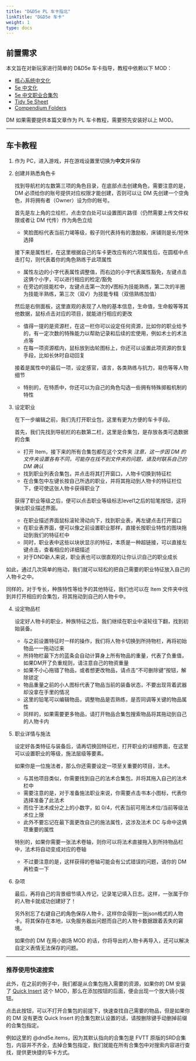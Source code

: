 ```yaml
---
title: "D&D5e PL 车卡指北"
linkTitle: "D&D5e 车卡"
weight: 1
type: docs
---
```


## 前置需求

本文旨在对新玩家进行简单的 D&D5e 车卡指导，教程中依赖以下 MOD：
- [核心系统中文化](../../../../modules/mods/#核心系统中文化)
- [5e 中文化](../../../../modules/mods/5e/#5e-中文化)
- [5e 中文职业合集包](../../../../modules/mods/5e/#5e-中文职业合集包)
- [Tidy 5e Sheet](../../../../modules/mods/5e/#tidy-5e-sheet)
- [Compendium Folders](../../../../modules/mods/#compendium-folders)

DM 如果需要提供本篇文章作为 PL 车卡教程，需要预先安装好以上 MOD。

---

## 车卡教程

1. 作为 PC，进入游戏，并在游戏设置里切换为**中文**并保存
2. 创建并熟悉角色卡

    找到导航栏的左数第三项的角色目录，在底部点击创建角色，需要注意的是，DM 必须给你的账号提供对应权限才能创建，否则可以让 DM 先创建一个空角色，并将拥有者（Owner）设为你的帐号。

    首先是左上角的立绘栏，点击空白处可以设置图片路径（仍然需要上传文件权限或者让 DM 代传）作为角色立绘
    - 笑脸图标代表当前力竭等级，骰子则代表持有的激励骰，床铺则是长/短休选择

    接下来是属性栏，在这里根据自己的车卡更改应有的六项属性后，在圆框中点击打勾，则代表着你的角色熟练于此项属性
    - 属性左边的小字代表属性调整值，而右边的小字代表属性豁免，左键点击这俩个小字，可以进行相应的检定/豁免
    - 在旁边的技能栏中，左键点击第一次的√图标为技能熟练，第二次的半圈为技能半熟练，第三次（双√）为技能专精（双倍熟练加值）

    然后是右侧面板，这里直观的表现了人物的基本信息，生命值，生命骰等等其他数据，鼠标点击对应的项目，就能进行相应的更改
    - 值得一提的是资源栏，在这一栏你可以设定任何资源，比如你的职业给予的，有一定次数的特殊能力以帮助记录和后续的宏使用，例如术士的术法点等
    - 在每一项资源框内，鼠标放到齿轮图标上，你还可以设置此项资源的恢复手段，比如长休时自动回复

    接着是属性中的最后一项，设定感官，语言，各类熟练与抗力，易伤等等人物细节
    - 特别的，在特质中，你还可以为自己的角色勾选一些拥有特殊掷骰机制的特性

3. 设定职业

    在下一步编辑之前，我们先打开职业包，这里有更为方便的车卡手段。

    首先，我们先找到导航栏的右数第二栏，这里是合集包，是存放各类可选数据的合集
    - 打开 Item，接下来的所有合集包都在这个文件夹 *注意，这一步因 DM 的文件夹设置各有不同，可能存在找不到文件夹的问题，请及时联系自己的 DM 确认*
    - 找到职业列表合集包，并点击将其打开窗口，人物卡切换到特征栏
    - 在合集包中左键长按自己所选的职业，并将其拖动到人物卡的特征栏位下，便可使这张人物卡获得职业了

    获得了职业等级之后，便可以点击职业等级标志level1之后的铅笔按钮，这将弹出职业描述界面。
    - 在职业描述界面鼠标滚轮滑动向下，找到职业表，再左键点击打开窗口
    - 在职业表界面，便可以像之前设置职业那样，直接长按职业特性的图块拖动到我们的特征栏中
    - 同时，职业表中这些以块状显示的特征，本质是一种超链接，可以直接左键点击，查看相应的详细描述
    - 对于DND新人来说，职业表也可以很直观的让你认识自己的职业成长

如此，通过几次简单的拖动，我们就可以轻松的把自己需要的职业特征放入自己的人物卡之中。

同样的，对于专长，种族特性等给予的其他特征，我们也可以在 Item 文件夹中找到并打开相应的合集包，将其拖动到自己的人物卡中。

4. 设定物品栏

    设定好人物卡的职业，种族特征之后，我们继续在职业中滚轮往下翻，找到初始装备。
    - 与之前设置特征时一样的操作，我们将人物卡切换到所持物栏，再将初始物品一一拖动过来
    - 所持物栏最下方的蓝条会自动计算身上所有物品的重量，代表了负重值，如果DM开了负重规则，请注意自己的物资重量
    - 如果不小心拖错了物品，或者想更改物品，请点击“不可删除键”按钮，解除锁定
    - 物品重量之前的小人图标代表了物品当前的装备状态，不要出现背着武器却没拿在手里的情况
    - 这里的铅笔可以编辑物品，调整物品是否熟练，是否同调等关键的物品属性
    - 同样的，如果需要更多物品，请打开物品合集包搜索物品将其拖动到自己的人物卡内

5. 职业详情与施法

    设定好各类特征与装备后，请再切换回特征栏，打开职业的详细界面，在这里可以设置职业的等级，施法层级等要素。

    如果你是一位施法者，那么你还需要设定一项至关重要的项目，法术。
    - 与其他项目类似，你需要找到自己的法术合集包，并将其拖入自己的法术栏中
    - 需要注意的是，对于准备施法职业来说，你需要点击书本小图标，代表你选择准备了此法术
    - 而位于法术成分之上的小数字，如 0/4，代表当前可用法术位/当前等级法术位上限
    - 此外不要忘记在最下面更改自己的施法属性，这涉及法术 DC 与命中这俩项重要的属性

    特别的，如果你需要一张法术卷轴，则你可以将法术直接拖入到所持物品栏中，法术将自动变成对应的卷轴
    - 不过要注意的是，这样获得的卷轴可能会有公式错误的问题，请你的 DM 再检查一下

6. 杂项

    最后，再将自己的背景细节填入传记，记录笔记填入日志。这样，一张属于你的人物卡就成功创建好了！

    另外别忘了右键自己的角色保存人物卡，这样你会得到一张json格式的人物卡。将其保存在本地，以免服务器出问题而自己的人物卡数据跟着丢失的窘境。
    
    如果你的 DM 在用小剧场 MOD 的话，你将导出的人物卡再导入，还可以解决自定义表情无法保存的问题。

---

### 推荐使用快速搜索

此外，在之前的例子中，我们都是从合集包拖入需要的资源，如果你的 DM 安装了 [Quick Insert](../../../../modules/mods/#quick-insert) 这个 MOD，那么在添加按钮的后面，便会出现一个放大镜小按钮。

点击此按钮，可以不打开合集包的前提下，快速查找自己需要的物品，但是如果你的 DM 没有更改 Quick Insert 的合集包默认设置的话，请按删除键手动删掉前缀的合集包指定。

例如这里的 @dnd5e.items，因为其默认指向的合集包是 FVTT 原版的SRD合集包，内容并不齐全，去掉合集包指定，我们就能在所有合集包中对搜索内容进行查找，提供更快捷的车卡方式。
